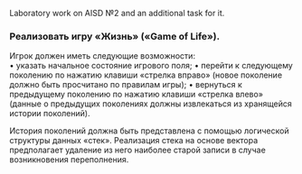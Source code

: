 Laboratory work on AISD №2 and an additional task for it.

### Реализовать игру «Жизнь» («Game of Life»).

Игрок должен иметь следующие возможности:  
	• указать начальное состояние игрового поля;
    • перейти к следующему поколению по нажатию клавиши «стрелка вправо» (новое поколение
	должно быть просчитано по правилам игры);
    • вернуться к предыдущему поколению по нажатию клавиши «стрелка влево» (данные о 	предыдущих поколениях должны извлекаться из хранящейся истории поколений).

История поколений должна быть представлена с помощью логической структуры данных «стек».
Реализация стека на основе вектора предполагает удаление из него наиболее старой записи в
случае возникновения переполнения.
